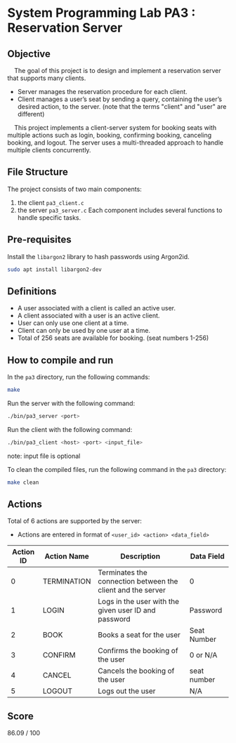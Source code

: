 # System Programming Lab PA3 : Reservation Server

## Objective

&nbsp; &nbsp; The goal of this project is to design and implement a reservation server that supports many clients.
- Server manages the reservation procedure for each client.
- Client manages a user’s seat by sending a query, containing the user’s desired action, to the server. (note that the terms "client" and "user" are different)

&nbsp; &nbsp; This project implements a client-server system for booking seats with multiple actions such as login, booking, confirming booking, canceling booking, and logout. The server uses a multi-threaded approach to handle multiple clients concurrently.

## File Structure

The project consists of two main components: 
1. the client `pa3_client.c`
2. the server `pa3_server.c`
Each component includes several functions to handle specific tasks.

## Pre-requisites

Install the `libargon2` library to hash passwords using Argon2id.
```bash
sudo apt install libargon2-dev
```  

## Definitions

- A user associated with a client is called an active user.
- A client associated with a user is an active client.
- User can only use one client at a time.
- Client can only be used by one user at a time.
- Total of 256 seats are available for booking. (seat numbers 1-256)


## How to compile and run

In the `pa3` directory, run the following commands:
```bash
make
```

Run the server with the following command:
```bash
./bin/pa3_server <port>
```

Run the client with the following command:
```bash
./bin/pa3_client <host> <port> <input_file>
```
note: input file is optional

To clean the compiled files, run the following command in the `pa3` directory:
```bash
make clean
```

## Actions

Total of 6 actions are supported by the server:
- Actions are entered in format of `<user_id> <action> <data_field>`

| Action ID | Action Name | Description | Data Field |
| --- | --- | --- | --- |
| 0 | TERMINATION | Terminates the connection between the client and the server | 0 |
| 1 | LOGIN | Logs in the user with the given user ID and password | Password |
| 2 | BOOK | Books a seat for the user | Seat Number |
| 3 | CONFIRM | Confirms the booking of the user | 0 or N/A |
| 4 | CANCEL | Cancels the booking of the user | seat number |
| 5 | LOGOUT | Logs out the user | N/A |

## Score

86.09 / 100
